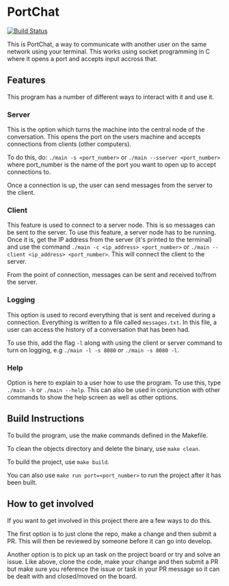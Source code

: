 # PortChat

[![Build Status](https://travis-ci.com/FreddieBrown/PortChat.svg?branch=develop)](https://travis-ci.com/FreddieBrown/PortChat)

This is PortChat, a way to communicate with another user on the same network using your terminal.
This works using socket programming in C where it opens a port and accepts input accross that.

## Features

This program has a number of different ways to interact with it and use it.

### Server

This is the option which turns the machine into the central node of the conversation. This opens
the port on the users machine and accepts connections from clients (other computers).

To do this, do: `./main -s <port_number>` or `./main --sserver <port_number>` where port_number is
the name of the port you want to open up to accept connections to.

Once a connection is up, the user can send messages from the server to the client.

### Client

This feature is used to connect to a server node. This is so messages can be sent to the server.
To use this feature, a server node has to be running. Once it is, get the IP address from the server
(it's printed to the terminal) and use the command `./main -c <ip_address> <port_number>` or `./main --client <ip_address> <port_number>`. This will connect the client to the server. 

From the point of connection, messages can be sent and received to/from the server.

### Logging

This option is used to record everything that is sent and received during a connection. Everything is written to a file called `messages.txt`. In this file, a user can access the history of a conversation that has been had.

To use this, add the flag `-l` along with using the client or server command to turn on logging, e.g `./main -l -s 8080` or `./main -s 8080 -l`.

### Help

Option is here to explain to a user how to use the program. To use this, type `./main -h` or `./main --help`. This can also be used in conjunction with other commands to show the help screen as well as other options.

## Build Instructions

To build the program, use the make commands defined in the Makefile.

To clean the objects directory and delete the binary, use `make clean`.

To build the project, use `make build`.

You can also use `make run port=<port_number>` to run the project after it has been built.

## How to get involved

If you want to get involved in this project there are a few ways to do this.

The first option is to just clone the repo, make a change and then submit a PR. This will then be reviewed by someone before it can go into develop.

Another option is to pick up an task on the project board or try and solve an issue. Like above, clone the code, make your change and then submit a PR but make sure you reference the issue or task in your PR message so it can be dealt with and closed/moved on the board.
